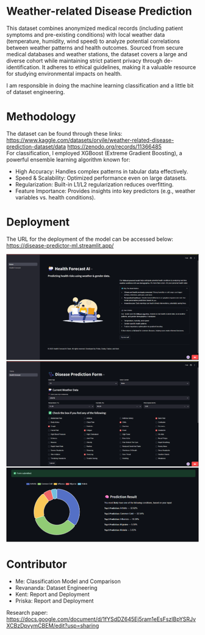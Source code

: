 
# Weather-related Disease Prediction
This dataset combines anonymized medical records (including patient symptoms and pre-existing conditions) with local weather data (temperature, humidity, wind speed) to analyze potential correlations between weather patterns and health outcomes. Sourced from secure medical databases and weather stations, the dataset covers a large and diverse cohort while maintaining strict patient privacy through de-identification. It adheres to ethical guidelines, making it a valuable resource for studying environmental impacts on health.

I am responsible in doing the machine learning classification and a little bit of dataset engineering.
# Methodology
The dataset can be found through these links:\
https://www.kaggle.com/datasets/orvile/weather-related-disease-prediction-dataset/data
https://zenodo.org/records/11366485 \
For classification, I employed XGBoost (Extreme Gradient Boosting), a powerful ensemble learning algorithm known for:
* High Accuracy: Handles complex patterns in tabular data effectively.
* Speed & Scalability: Optimized performance even on large datasets.
* Regularization: Built-in L1/L2 regularization reduces overfitting.
* Feature Importance: Provides insights into key predictors (e.g., weather variables vs. health conditions).

# Deployment
The URL for the deployment of the model can be accessed below:\
https://disease-predictor-ml.streamlit.app/

![Main Page](D1.png)
![Classification Form For Prediction](D2.png)
![Classification Results](D3.png)

# Contributor
- Me: Classification Model and Comparison
- Revananda: Dataset Engineering
- Kent: Report and Deployment
- Priska: Report and Deployment

Research paper: \
https://docs.google.com/document/d/1fYSdDZ645Ej5ram1eEsFszlBpYSRJvXCBzDpvymCBEM/edit?usp=sharing
